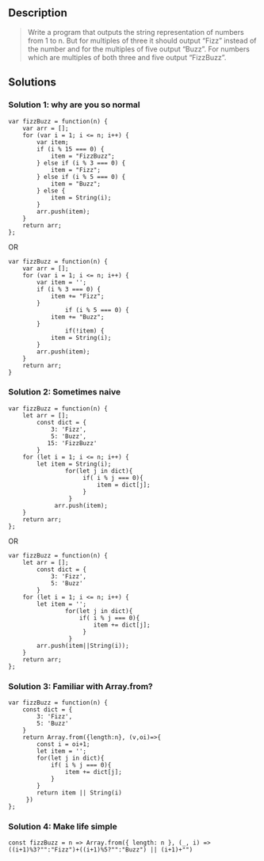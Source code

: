 ## Description
>Write a program that outputs the string representation of numbers from 1 to n.
But for multiples of three it should output “Fizz” instead of the number and for the multiples of five output “Buzz”. For numbers which are multiples of both three and five output “FizzBuzz”.
## Solutions
### Solution 1: why are you so normal
```
var fizzBuzz = function(n) {
	var arr = [];
	for (var i = 1; i <= n; i++) {
		var item;
		if (i % 15 === 0) {
			item = "FizzBuzz";
		} else if (i % 3 === 0) {
			item = "Fizz";
		} else if (i % 5 === 0) {
			item = "Buzz";
		} else {
			item = String(i);
		}
		arr.push(item);
	}
	return arr;
};
```
OR
```
var fizzBuzz = function(n) {
	var arr = [];
	for (var i = 1; i <= n; i++) {
		var item = '';
		if (i % 3 === 0) {
			item += "Fizz";
		} 
                if (i % 5 === 0) {
			item += "Buzz";
		} 
                if(!item) {
			item = String(i);
		}
		arr.push(item);
	}
	return arr;
}
```

### Solution 2: Sometimes naive
```
var fizzBuzz = function(n) {
	let arr = [];
        const dict = {
            3: 'Fizz',
            5: 'Buzz',
           15: 'FizzBuzz'
        }
	for (let i = 1; i <= n; i++) {
		let item = String(i);
                for(let j in dict){
                     if( i % j === 0){
                         item = dict[j];
                     } 
                 }
	         arr.push(item);
	}
	return arr;
};
```
OR
```
var fizzBuzz = function(n) {
	let arr = [];
        const dict = {
            3: 'Fizz',
            5: 'Buzz'
        }
	for (let i = 1; i <= n; i++) {
		let item = '';
                for(let j in dict){
                    if( i % j === 0){
                        item += dict[j];
                     }
                 }
		arr.push(item||String(i));
	}
	return arr;
};
```
### Solution 3: Familiar with Array.from?
```
var fizzBuzz = function(n) {
    const dict = {
        3: 'Fizz',
        5: 'Buzz'
    }
    return Array.from({length:n}, (v,oi)=>{
        const i = oi+1;
        let item = '';
        for(let j in dict){
            if( i % j === 0){
                item += dict[j];
            }
        }
        return item || String(i)
     })
};
```
### Solution 4: Make life simple
```
const fizzBuzz = n => Array.from({ length: n }, (_, i) => ((i+1)%3?"":"Fizz")+((i+1)%5?"":"Buzz") || (i+1)+"")
```
